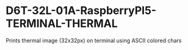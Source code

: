 # D6T-32L-01A-RaspberryPI5-TERMINAL-THERMAL
Prints thermal image (32x32px) on terminal using ASCII colored chars
